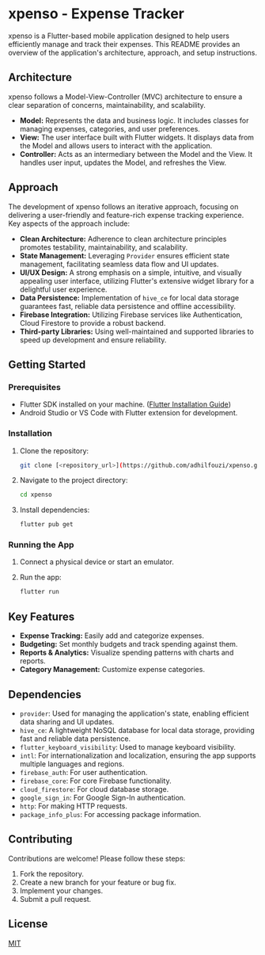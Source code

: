 # xpenso - Expense Tracker

xpenso is a Flutter-based mobile application designed to help users efficiently manage and track their expenses. This README provides an overview of the application's architecture, approach, and setup instructions.

## Architecture

xpenso follows a Model-View-Controller (MVC) architecture to ensure a clear separation of concerns, maintainability, and scalability.

-   **Model:** Represents the data and business logic. It includes classes for managing expenses, categories, and user preferences.
-   **View:**  The user interface built with Flutter widgets. It displays data from the Model and allows users to interact with the application.
-   **Controller:** Acts as an intermediary between the Model and the View. It handles user input, updates the Model, and refreshes the View.

## Approach

The development of xpenso follows an iterative approach, focusing on delivering a user-friendly and feature-rich expense tracking experience. Key aspects of the approach include:

-   **Clean Architecture:** Adherence to clean architecture principles promotes testability, maintainability, and scalability.
-   **State Management:** Leveraging `Provider` ensures efficient state management, facilitating seamless data flow and UI updates.
-   **UI/UX Design:** A strong emphasis on a simple, intuitive, and visually appealing user interface, utilizing Flutter's extensive widget library for a delightful user experience.
-   **Data Persistence:** Implementation of `hive_ce` for local data storage guarantees fast, reliable data persistence and offline accessibility.
-   **Firebase Integration:** Utilizing Firebase services like Authentication, Cloud Firestore to provide a robust backend.
-   **Third-party Libraries:** Using well-maintained and supported libraries to speed up development and ensure reliability.

## Getting Started

### Prerequisites

-   Flutter SDK installed on your machine.  ([Flutter Installation Guide](https://docs.flutter.dev/get-started/install))
-   Android Studio or VS Code with Flutter extension for development.

### Installation

1.  Clone the repository:

    ```sh
    git clone [<repository_url>](https://github.com/adhilfouzi/xpenso.git)
    ```
2.  Navigate to the project directory:

    ```sh
    cd xpenso
    ```
3.  Install dependencies:

    ```sh
    flutter pub get
    ```

### Running the App

1.  Connect a physical device or start an emulator.
2.  Run the app:

    ```sh
    flutter run
    ```

## Key Features

-   **Expense Tracking:** Easily add and categorize expenses.
-   **Budgeting:** Set monthly budgets and track spending against them.
-   **Reports & Analytics:** Visualize spending patterns with charts and reports.
-   **Category Management:** Customize expense categories.

## Dependencies

-   `provider`:  Used for managing the application's state, enabling efficient data sharing and UI updates.
-   `hive_ce`: A lightweight NoSQL database for local data storage, providing fast and reliable data persistence.
-   `flutter_keyboard_visibility`: Used to manage keyboard visibility.
-   `intl`:  For internationalization and localization, ensuring the app supports multiple languages and regions.
-   `firebase_auth`: For user authentication.
-   `firebase_core`: For core Firebase functionality.
-   `cloud_firestore`: For cloud database storage.
-   `google_sign_in`: For Google Sign-In authentication.
-   `http`: For making HTTP requests.
-   `package_info_plus`: For accessing package information.

## Contributing

Contributions are welcome!  Please follow these steps:

1.  Fork the repository.
2.  Create a new branch for your feature or bug fix.
3.  Implement your changes.
4.  Submit a pull request.

## License

[MIT](LICENSE)
